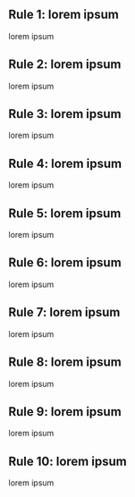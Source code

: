 ## Rule 1: lorem ipsum

lorem ipsum

## Rule 2: lorem ipsum

lorem ipsum

## Rule 3: lorem ipsum

lorem ipsum

## Rule 4: lorem ipsum

lorem ipsum

## Rule 5: lorem ipsum

lorem ipsum

## Rule 6: lorem ipsum

lorem ipsum

## Rule 7: lorem ipsum

lorem ipsum

## Rule 8: lorem ipsum

lorem ipsum

## Rule 9: lorem ipsum

lorem ipsum

## Rule 10: lorem ipsum

lorem ipsum


